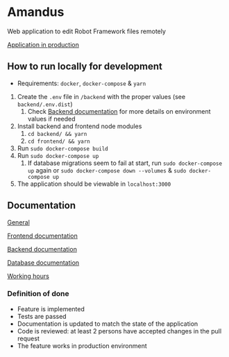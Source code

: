 # Amandus

Web application to edit Robot Framework files remotely

[Application in production](http://135.181.89.96:4000/)

## How to run locally for development

* Requirements: `docker`, `docker-compose` & `yarn`

1. Create the `.env` file in `/backend` with the proper values (see `backend/.env.dist`)
     1. Check [Backend documentation](/documentation/backend.md) for more details on environment values if needed
2. Install backend and frontend node modules
    1. `cd backend/ && yarn`
    2. `cd frontend/ && yarn`
3. Run `sudo docker-compose build`
4. Run `sudo docker-compose up`
     1. If database migrations seem to fail at start, run `sudo docker-compose up` again or `sudo docker-compose down --volumes` & `sudo docker-compose up`
5. The application should be viewable in `localhost:3000`


## Documentation

[General](documentation/general.md)

[Frontend documentation](/documentation/frontend.md)

[Backend documentation](/documentation/backend.md)

[Database documentation](/documentation/database.md)

[Working hours](https://docs.google.com/spreadsheets/d/1YDC3QcxFgtNw_KvYTQlDE8rA0DA7rvMYv_ZlsHXdvww)

### Definition of done

- Feature is implemented
- Tests are passed
- Documentation is updated to match the state of the application
- Code is reviewed: at least 2 persons have accepted changes in the pull request
- The feature works in production environment

